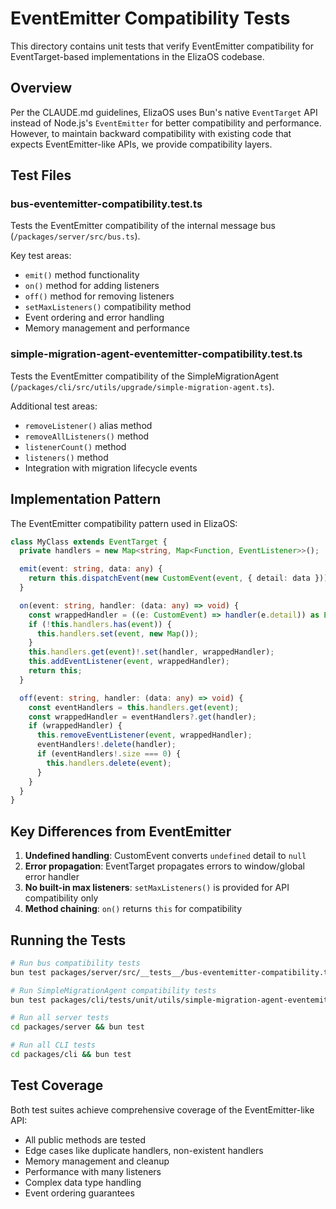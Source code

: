 # EventEmitter Compatibility Tests

This directory contains unit tests that verify EventEmitter compatibility for EventTarget-based implementations in the ElizaOS codebase.

## Overview

Per the CLAUDE.md guidelines, ElizaOS uses Bun's native `EventTarget` API instead of Node.js's `EventEmitter` for better compatibility and performance. However, to maintain backward compatibility with existing code that expects EventEmitter-like APIs, we provide compatibility layers.

## Test Files

### bus-eventemitter-compatibility.test.ts
Tests the EventEmitter compatibility of the internal message bus (`/packages/server/src/bus.ts`).

Key test areas:
- `emit()` method functionality
- `on()` method for adding listeners
- `off()` method for removing listeners
- `setMaxListeners()` compatibility method
- Event ordering and error handling
- Memory management and performance

### simple-migration-agent-eventemitter-compatibility.test.ts
Tests the EventEmitter compatibility of the SimpleMigrationAgent (`/packages/cli/src/utils/upgrade/simple-migration-agent.ts`).

Additional test areas:
- `removeListener()` alias method
- `removeAllListeners()` method
- `listenerCount()` method
- `listeners()` method
- Integration with migration lifecycle events

## Implementation Pattern

The EventEmitter compatibility pattern used in ElizaOS:

```typescript
class MyClass extends EventTarget {
  private handlers = new Map<string, Map<Function, EventListener>>();

  emit(event: string, data: any) {
    return this.dispatchEvent(new CustomEvent(event, { detail: data }));
  }

  on(event: string, handler: (data: any) => void) {
    const wrappedHandler = ((e: CustomEvent) => handler(e.detail)) as EventListener;
    if (!this.handlers.has(event)) {
      this.handlers.set(event, new Map());
    }
    this.handlers.get(event)!.set(handler, wrappedHandler);
    this.addEventListener(event, wrappedHandler);
    return this;
  }

  off(event: string, handler: (data: any) => void) {
    const eventHandlers = this.handlers.get(event);
    const wrappedHandler = eventHandlers?.get(handler);
    if (wrappedHandler) {
      this.removeEventListener(event, wrappedHandler);
      eventHandlers!.delete(handler);
      if (eventHandlers!.size === 0) {
        this.handlers.delete(event);
      }
    }
  }
}
```

## Key Differences from EventEmitter

1. **Undefined handling**: CustomEvent converts `undefined` detail to `null`
2. **Error propagation**: EventTarget propagates errors to window/global error handler
3. **No built-in max listeners**: `setMaxListeners()` is provided for API compatibility only
4. **Method chaining**: `on()` returns `this` for compatibility

## Running the Tests

```bash
# Run bus compatibility tests
bun test packages/server/src/__tests__/bus-eventemitter-compatibility.test.ts

# Run SimpleMigrationAgent compatibility tests  
bun test packages/cli/tests/unit/utils/simple-migration-agent-eventemitter-compatibility.test.ts

# Run all server tests
cd packages/server && bun test

# Run all CLI tests
cd packages/cli && bun test
```

## Test Coverage

Both test suites achieve comprehensive coverage of the EventEmitter-like API:
- All public methods are tested
- Edge cases like duplicate handlers, non-existent handlers
- Memory management and cleanup
- Performance with many listeners
- Complex data type handling
- Event ordering guarantees